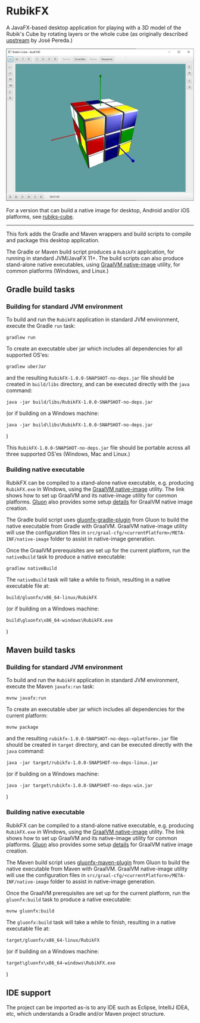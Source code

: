 # RubikFX

A JavaFX-based desktop application for playing with a 3D model of the Rubik's Cube by rotating 
layers or the whole cube (as originally described [upstream](https://github.com/jperedadnr/RubikFX)
by José Pereda.)

![screenshot](RubikFX.jpg "RubixFX")

For a version that can build a native image for desktop, Android and/or iOS platforms,
see [rubiks-cube](https://github.com/gluonhq/gluon-samples/tree/master/rubiks-cube).

---

This fork adds the Gradle and Maven wrappers and build scripts to compile and package
this desktop application.

The Gradle or Maven build script produces a `RubikFX` application, for running in standard JVM/JavaFX 11+.
The build scripts can also produce stand-alone native executables, using
[GraalVM native-image](https://www.graalvm.org/reference-manual/native-image/) utility,
for common platforms (Windows, and Linux.)

## Gradle build tasks

### Building for standard JVM environment

To build and run the `RubikFX` application in standard JVM environment, execute the Gradle `run` task:

	gradlew run

To create an executable uber jar which includes all dependencies for all supported OS'es:

	gradlew uberJar

and the resulting `RubikFX-1.0.0-SNAPSHOT-no-deps.jar` file should be created in `build/libs` directory,
and can be executed directly with the `java` command:

	java -jar build/libs/RubikFX-1.0.0-SNAPSHOT-no-deps.jar

(or if building on a Windows machine:

	java -jar build\libs\RubikFX-1.0.0-SNAPSHOT-no-deps.jar

)

This `RubikFX-1.0.0-SNAPSHOT-no-deps.jar` file should be portable across all
three supported OS'es (Windows, Mac and Linux.)

### Building native executable

RubikFX can be compiled to a stand-alone native executable, e.g. producing `RubikFX.exe` in Windows,
using the [GraalVM native-image](https://www.graalvm.org/reference-manual/native-image) utility.
The link shows how to set up GraalVM and its native-image utility for common platforms.
[Gluon](https://gluonhq.com/) also provides some setup [details](https://docs.gluonhq.com/#_platforms)
for GraalVM native image creation.

The Gradle build script uses [gluonfx-gradle-plugin](https://github.com/gluonhq/gluonfx-gradle-plugin)
from Gluon to build the native executable from Gradle with GraalVM.
GraalVM native-image utility will use the configuration files in
`src/graal-cfg/<currentPlatform>/META-INF/native-image` folder
to assist in native-image generation.

Once the GraalVM prerequisites are set up for the current platform,
run the `nativeBuild` task to produce a native executable:

	gradlew nativeBuild

The `nativeBuild` task will take a while to finish, resulting in a native executable file at:

	build/gluonfx/x86_64-linux/RubikFX

(or if building on a Windows machine:

	build\gluonfx\x86_64-windows\RubikFX.exe

)

## Maven build tasks

### Building for standard JVM environment

To build and run the `RubikFX` application in standard JVM environment, execute the Maven `javafx:run` task:

	mvnw javafx:run

To create an executable uber jar which includes all dependencies for the current platform:

	mvnw package

and the resulting `rubikfx-1.0.0-SNAPSHOT-no-deps-<platform>.jar` file should be created in
`target` directory, and can be executed directly with the `java` command:

	java -jar target/rubikfx-1.0.0-SNAPSHOT-no-deps-linux.jar

(or if building on a Windows machine:

	java -jar target\rubikfx-1.0.0-SNAPSHOT-no-deps-win.jar

)

### Building native executable

RubikFX can be compiled to a stand-alone native executable, e.g. producing `RubikFX.exe` in Windows,
using the [GraalVM native-image](https://www.graalvm.org/reference-manual/native-image) utility.
The link shows how to set up GraalVM and its native-image utility for common platforms.
[Gluon](https://gluonhq.com/) also provides some setup [details](https://docs.gluonhq.com/#_platforms)
for GraalVM native image creation.

The Maven build script uses [gluonfx-maven-plugin](https://github.com/gluonhq/gluonfx-maven-plugin)
from Gluon to build the native executable from Maven with GraalVM.
GraalVM native-image utility will use the configuration files in
`src/graal-cfg/<currentPlatform>/META-INF/native-image` folder
to assist in native-image generation.

Once the GraalVM prerequisites are set up for the current platform,
run the `gluonfx:build` task to produce a native executable:

	mvnw gluonfx:build

The `gluonfx:build` task will take a while to finish, resulting in a native executable file at:

	target/gluonfx/x86_64-linux/RubikFX

(or if building on a Windows machine:

	target\gluonfx\x86_64-windows\RubikFX.exe

)

## IDE support

The project can be imported as-is to any IDE such as Eclipse, IntelliJ IDEA, etc, which understands
a Gradle and/or Maven project structure.

